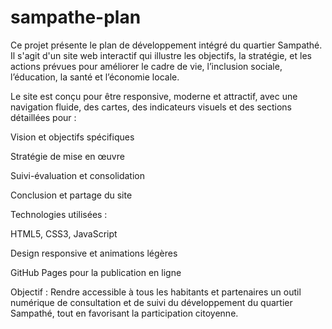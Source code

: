 # sampathe-plan
Ce projet présente le plan de développement intégré du quartier Sampathé. Il s'agit d'un site web interactif qui illustre les objectifs, la stratégie, et les actions prévues pour améliorer le cadre de vie, l’inclusion sociale, l’éducation, la santé et l’économie locale.

Le site est conçu pour être responsive, moderne et attractif, avec une navigation fluide, des cartes, des indicateurs visuels et des sections détaillées pour :

Vision et objectifs spécifiques

Stratégie de mise en œuvre

Suivi-évaluation et consolidation

Conclusion et partage du site

Technologies utilisées :

HTML5, CSS3, JavaScript

Design responsive et animations légères

GitHub Pages pour la publication en ligne

Objectif :
Rendre accessible à tous les habitants et partenaires un outil numérique de consultation et de suivi du développement du quartier Sampathé, tout en favorisant la participation citoyenne.
